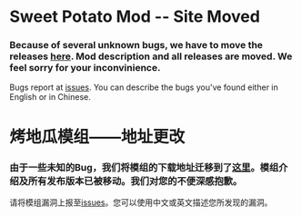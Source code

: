 # Sweet Potato Mod -- Site Moved

### Because of several unknown bugs, we have to move the releases [here](https://github.com/Rayawa/sweet_potato). Mod description and all releases are moved. We feel sorry for your inconvinience.  

Bugs report at [issues](https://github.com/teddyxlandlee/sweet_potato/issues). You can describe the bugs you've found either in English or in Chinese. 
  
# 烤地瓜模组——地址更改
### 由于一些未知的Bug，我们将模组的下载地址迁移到了[这里](https://github.com/Rayawa/sweet_potato)。模组介绍及所有发布版本已被移动。我们对您的不便深感抱歉。  
请将模组漏洞上报至[issues](https://github.com/teddyxlandlee/sweet_potato/issues)。您可以使用中文或英文描述您所发现的漏洞。  

